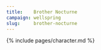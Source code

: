 ```yaml
---
title:    Brother Nocturne
campaign: wellspring
slug:     brother-nocturne
---
```


{% include pages/character.md %}

